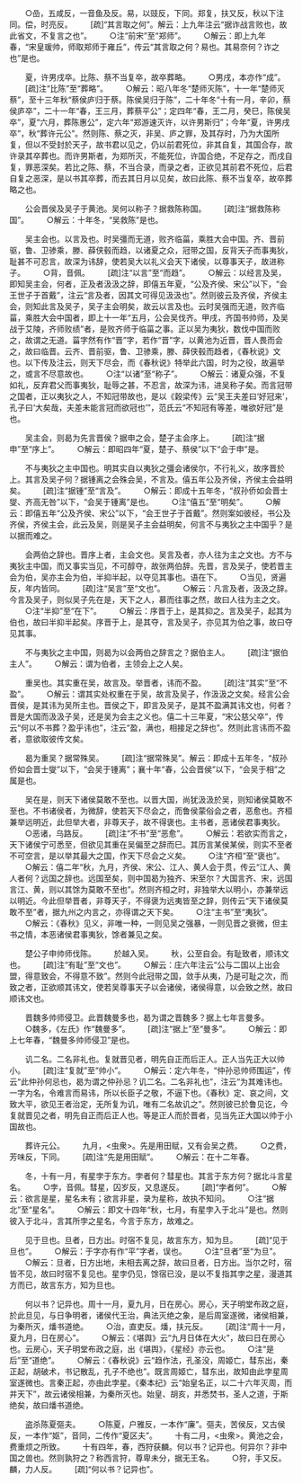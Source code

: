 <!-- { "loadSidebar": true } -->
　　○嵒，五咸反，一音鱼及反。易，以豉反，下同。郑复，扶又反，秋以下注同。偿，时亮反。
　　[疏]“其言取之何”。解云：上九年注云“据诈战言败也，故此省文，不复言之也”。
　　○注“前宋”至“郑师”。
　　○解云：即上九年春，“宋皇瑗帅，师取郑师于雍丘”，传云“其言取之何？易也。其易奈何？诈之也”是也。

　　夏，许男戌卒。比陈、蔡不当复卒，故卒葬略。
　　○男戌，本亦作“成”。
　　[疏]注“比陈”至“葬略”。
　　○解云：昭八年冬“楚师灭陈”，十一年“楚师灭蔡”，至十三年秋“蔡侯庐归于蔡。陈侯吴归于陈”，二十年冬“十有一月，辛卯，蔡侯庐卒”，二十一年“春，王三月，葬蔡平公”；定四年“春，王二月，癸巳，陈侯吴卒”，夏“六月，葬陈惠公”，定六年“郑游速灭许，以许男斯归”；今年“夏，许男戌卒”，秋“葬许元公”。然则陈、蔡之灭，非吴、庐之罪，及其存时，乃为大国所复，但以不受封於天子，故书君以见之，仍以前君死位，非其自复，其国合存，故许录其卒葬也。而许男斯者，为郑所灭，不能死位，许国合绝，不足存之，而戌自复，罪恶深矣。若比之陈、蔡，不当合录，而录之者，正欲见其前君不死位，后君自复之恶深，是以书其卒葬，而去其日月以见矣，故曰此陈、蔡不当复卒，故卒葬略之也。

　　公会晋侯及吴子于黄池。吴何以称子？据救陈称国。
　　[疏]注“据救陈称国”。
　　○解云：十年冬，“吴救陈”是也。

　　吴主会也。以言及也。时吴彊而无道，败齐临菑，乘胜大会中国。齐、晋前驱，鲁、卫骖乘，滕、薛侠毂而趋，以诸夏之众，冠带之国，反背天子而事夷狄，耻甚不可忍言，故深为讳辞，使若吴大以礼义会天下诸侯，以尊事天子，故进称子。
　　○背，音佩。
　　[疏]注“以言”至“而趋”。
　　○解云：以经言及吴，即知吴主会，何者，正及者汲汲之辞，即僖五年夏，“公及齐侯、宋公”以下，“会王世子于首戴”，注云“言及者，因其文可得见汲汲也”。然则彼云及齐侯，齐侯主会，则知此言及吴子，吴子主会明矣，故云以言及也。云时吴强而无道，败齐临菑，乘胜大会中国者，即上十一年“五月，公会吴伐齐。甲戌，齐国书帅师，及吴战于艾陵，齐师败绩”者，是败齐师于临菑之事。正以吴为夷狄，数伐中国而败之，故谓之无道。菑字然有作“晋”字，若作“晋”字，以黄池为近晋，晋人畏而会之，故曰临晋。云齐、晋前驱，鲁、卫骖乘，滕、薛侠毂而趋者，《春秋说》文也。以下传及注云，则天下尽会，而《春秋说》特举此六国，时为之役，故遍举之，或言不尽意故也。
　　○注“以诸”至“称子”。
　　○解云：诸夏众强，不复如礼，反弃君父而事夷狄，耻辱之甚，不忍言，故深为讳，进吴称子矣。而言冠带之国者，正以夷狄之人，不知冠带故也，是以《穀梁传》云“吴王夫差曰‘好冠来’，孔子曰‘大矣哉，夫差未能言冠而欲冠也’”，范氏云“不知冠有等差，唯欲好冠”是也。

　　吴主会，则曷为先言晋侯？据申之会，楚子主会序上。
　　[疏]注“据申”至“序上”。
　　○解云：即昭四年“夏，楚子、蔡侯”以下“会于申”是。

　　不与夷狄之主中国也。明其实自以夷狄之彊会诸侯尔，不行礼义，故序晋於上。其言及吴子何？据锺离之会殊会吴，不言及。僖五年公及齐侯，齐侯主会益明矣。
　　[疏]注“据锺”至“言及”。
　　○解云：即成十五年冬，“叔孙侨如会晋士燮、齐高无咎”以下，“会吴于锺离”是也。
　　○注“僖五”至“明矣”。
　　○解云：即僖五年“公及齐侯、宋公”以下，“会王世子于首戴”。然则案如彼经，书公及齐侯，齐侯主会，此云及吴，则是吴子主会益明矣，何言不与夷狄之主中国乎？是以据而难之。

　　会两伯之辞也。晋序上者，主会文也。吴言及者，亦人往为主之文也。方不与夷狄主中国，而又事实当见，不可醇夺，故张两伯辞。先晋，言及吴子，使若晋主会为伯，吴亦主会为伯，半抑半起，以夺见其事也。语在下。
　　○当见，贤遍反，年内皆同。
　　[疏]注“吴言”至“文也”。
　　○解云：凡言及者，汲汲之辞。今言及吴子，则似吴子先在是，天下之人，慕而往事之然，故曰人往为主之文。
　　○注“半抑”至“在下”。
　　○解云：序晋于上，是其抑之。言及吴子，起其为伯也，故曰半抑半起矣。序晋于上，是其夺，言及吴子，亦见其为伯之事，故曰夺见其事。

　　不与夷狄之主中国，则曷为以会两伯之辞言之？据伯主人。
　　[疏]注“据伯主人”。
　　○解云：谓为伯者，主领会上之人矣。

　　重吴也。其实重在吴，故言及。举晋者，讳而不盈。
　　[疏]注“其实”至“不盈”。
　　○解云：谓其实处权重在于吴，故言及吴子，作汲汲之文矣。经言公会晋侯，是其讳为吴所主也。晋侯之下，即言及吴子，是其不盈满其讳文也，何者？晋是大国而汲汲子吴，还是吴为会主之义也。僖二十三年夏，“宋公慈父卒”，传云“何以不书葬？盈乎讳也”，注云“盈，满也，相接足之辞也”。然则此言讳而不盈者，意欲取彼传文矣。

　　曷为重吴？据常殊吴。
　　[疏]注“据常殊吴”。解云：即成十五年冬，“叔孙侨如会晋士燮”以下，“会吴于锺离”；襄十年“春，公会晋侯”以下，“会吴于相”之属是也。

　　吴在是，则天下诸侯莫敢不至也。以晋大国，尚犹汲汲於吴，则知诸侯莫敢不至也。不书诸侯者，为微辞，使若天下尽会之，而鲁侯蒙俗会之者，恶愈也。齐桓兼举远明近，此但举大者，非尊天子，故不得褒也。主书者，恶诸侯君事夷狄。
　　○恶诸，乌路反。
　　[疏]注“不书”至“恶愈”。
　　○解云：若欲实而言之，天下诸侯宁可悉至，但欲见其重在吴偏至之辞而巳。其历言某侯某侯，则实不至者不可空言，是以举其最大之国，作天下尽会之义矣。
　　○注“齐桓”至“褒也”。
　　○解云：僖二年“秋，九月，齐侯、宋公、江人、黄人会于贯，传云“江人、黄人者何？远国之辞也。远国至矣，则中国曷为独齐、宋至尔？大国言齐、宋，远国言江、黄，则以其馀为莫敢不至也”。然则齐桓之时，非独举大以明小，亦兼举远以明近。今此但举晋者，非尊天子，不得褒为远夷皆至之辞，则传云“天下诸侯莫敢不至”者，据九州之内言之，亦得谓之天下矣。
　　○注“主书”至“夷狄”。
　　○解云：《春秋》见义，非唯一种，一则见吴之强暴，一则见晋之衰微，但主书之情，本恶诸侯君事夷狄，馀者兼见之矣。

　　楚公子申帅师伐陈。
　　於越入吴。
　　秋，公至自会。有耻致者，顺讳文也。
　　[疏]注“有耻”至“文也”。
　　○解云：庄六年注云“公与二国以上出会盟，得意致会，不得意不致”。然则今此冠带之国，敛手从夷，乃是可耻之次，而致之者，正欲顺其讳文，使若吴尊事天子以会诸侯，诸侯得意，以会致之然，故曰顺讳文也。

　　晋魏多帅师侵卫。此晋魏曼多也，曷为谓之晋魏多？据上七年言曼多。
　　○魏多，《左氏》作“魏曼多”。
　　[疏]注“据上”至“曼多”。
　　○解云：即上七年春，“魏曼多帅师侵卫”是也。

　　讥二名。二名非礼也。复就晋见者，明先自正而后正人。正人当先正大以帅小。
　　[疏]注“复就”至“帅小”。
　　○解云：定六年冬，“仲孙忌帅师围运”，传云“此仲孙何忌也，曷为谓之仲孙忌？讥二名。二名非礼也”，注云“为其难讳也。一字为名，令难言而易讳，所以长臣子之敬，不逼下也。《春秋》定、哀之间，文致大平，欲见王者治定，无所复为讥，唯有二名故讥之”。然则彼已於鲁见讫，今复就晋见之者，明先自正而后正人也。等是正人而於晋者，见当先正大国以帅于小国故也。

　　葬许元公。
　　九月，<虫衆>。先是用田赋，又有会吴之费。
　　○之费，芳味反，下同。
　　[疏]注“先是用田赋”。
　　○解云：在十二年春。

　　冬，十有一月，有星孛于东方。孛者何？彗星也。其言于东方何？据北斗言星名。
　　○孛，音佩。彗星，囚岁反，又息遂反。
　　[疏]“孛者何”。
　　○解云：欲言是星，星名未有；欲言非星，录为星称，故执不知问。
　　○注“据北”至“星名”。
　　○解云：即文十四年“秋，七月，有星孛入于北斗”是也。然则彼入于北斗，言其所孛之星名，今言于东方，故难之。

　　见于旦也。旦者，日方出。时宿不复见，故言东方，知为旦。
　　[疏]“见于旦也”。
　　○解云：于字亦有作“平”字者，误也。
　　○注“旦者”至“为旦”。
　　○解云：旦者，日方出地，未相去离之辞，故曰旦者，日方出。当尔之时，宿皆不见，故曰时宿不复见也。星孛仍见，馀宿已没，是以不复指其孛之星，漫道其方而已，故言东方，知为旦也。

　　何以书？记异也。周十一月，夏九月，日在房心。房心，天子明堂布政之庭，於此旦见，与日争明者，诸侯代王治，典法灭绝之象，是后周室遂微，诸侯相兼，为秦所灭，燔书道绝。
　　○治，直吏反。燔，扶元反。
　　[疏]注“周十一月，夏九月，日在房心”。
　　○解云：《堪舆》云“九月日体在大火”，故曰日在房心也。云房心，天子明堂布政之庭，出《堪舆》，《星经》亦云也。
　　○注“是后”至“道绝”。
　　○解云：《春秋说》云“趋作法，孔圣没，周姬亡，彗东出，秦正起，胡破术，书记散乱，孔子不绝也”。既言周姬亡，彗东出，故知由此孛星周室遂微也。言秦正起，亦由此孛星。《秦本纪》云“始皇名正，以二十六年灭周，而并天下”，故云诸侯相兼，为秦所灭也。始皇、胡亥，并悉焚书，圣人之道，于斯绝矣，故曰燔书道绝。

　　盗杀陈夏彄夫。
　　○陈夏，户雅反，一本作“廉”。彄夫，苦侯反，又古侯反，一本作“妪”，音同，二传作“夏区夫”。
　　十有二月，<虫衆>。黄池之会，费重烦之所致。
　　十有四年，春，西狩获麟。何以书？记异也。何异尔？非中国之兽也。然则孰狩之？称西言狩，尊卑未分，据无王名。
　　○狩，手又反。麟，力人反。
　　[疏]“何以书？记异也”。
